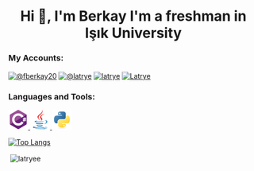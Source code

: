 <h1 align="center">Hi 👋, I'm Berkay I'm a freshman in Işık University</h1>


<h3 align="left">My Accounts:</h3>
<p align="left">
<a href="https://instagram.com/@fberkay20" target="blank"><img align="center" src="https://raw.githubusercontent.com/rahuldkjain/github-profile-readme-generator/master/src/images/icons/Social/instagram.svg" alt="@fberkay20" height="30" width="40" /></a>
<a href="https://www.youtube.com/c/@latrye" target="blank"><img align="center" src="https://raw.githubusercontent.com/rahuldkjain/github-profile-readme-generator/master/src/images/icons/Social/youtube.svg" alt="@latrye" height="30" width="40" /></a>
<a href="https://www.leetcode.com/latrye" target="blank"><img align="center" src="https://raw.githubusercontent.com/rahuldkjain/github-profile-readme-generator/master/src/images/icons/Social/leet-code.svg" alt="latrye" height="30" width="40" /></a>
<a href="https://discord.gg/Latrye" target="blank"><img align="center" src="https://raw.githubusercontent.com/rahuldkjain/github-profile-readme-generator/master/src/images/icons/Social/discord.svg" alt="Latrye" height="30" width="40" /></a>
</p>

<h3 align="left">Languages and Tools:</h3>
<p align="left"> <a href="https://www.w3schools.com/cs/" target="_blank" rel="noreferrer"> <img src="https://raw.githubusercontent.com/devicons/devicon/master/icons/csharp/csharp-original.svg" alt="csharp" width="40" height="40"/> </a> <a href="https://www.java.com" target="_blank" rel="noreferrer"> <img src="https://raw.githubusercontent.com/devicons/devicon/master/icons/java/java-original.svg" alt="java" width="40" height="40"/> </a> <a href="https://www.python.org" target="_blank" rel="noreferrer"> <img src="https://raw.githubusercontent.com/devicons/devicon/master/icons/python/python-original.svg" alt="python" width="40" height="40"/> </a> </p>

[![Top Langs](https://github-readme-stats.vercel.app/api/top-langs/?username=latryee)](https://github.com/latryee/github-readme-stats)


<p>&nbsp;<img align="center" src="https://github-readme-stats.vercel.app/api?username=latryee&show_icons=true&theme=tokyonight&title_color=000000&text_color=3d41b3&locale=en" alt="latryee" /></p>
